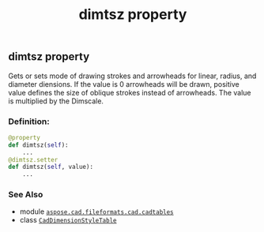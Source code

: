 ﻿---
title: dimtsz property
second_title: Aspose.CAD for Python via .NET API References
description: 
type: docs
weight: 790
url: /python-net/aspose.cad.fileformats.cad.cadtables/caddimensionstyletable/dimtsz/
is_root: false
---

## dimtsz property


Gets or sets mode of drawing strokes and arrowheads for linear, radius, and diameter diensions.
If the value is 0 arrowheads will be drawn, positive value defines the size of oblique strokes instead of arrowheads.
The value is multiplied by the Dimscale.
### Definition:
```python
@property
def dimtsz(self):
    ...
@dimtsz.setter
def dimtsz(self, value):
    ...
```

### See Also
* module [`aspose.cad.fileformats.cad.cadtables`](../../)
* class [`CadDimensionStyleTable`](/cad/python-net/aspose.cad.fileformats.cad.cadtables/caddimensionstyletable)
